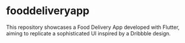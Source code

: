 # fooddeliveryapp
This repository showcases a Food Delivery App developed with Flutter, aiming to replicate a sophisticated UI inspired by a Dribbble design.
